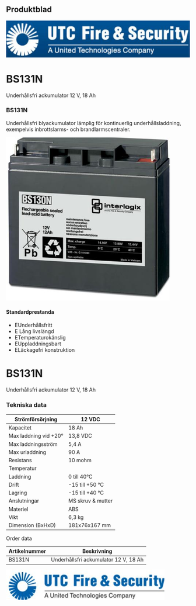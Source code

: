 ## Produktblad

![](_page_0_Picture_1.jpeg)

# BS131N

Underhållsfri ackumulator 12 V, 18 Ah

### BS131N

Underhållsfri blyackumulator lämplig för kontinuerlig underhållsladdning, exempelvis inbrottslarms- och brandlarmscentraler.

![](_page_0_Picture_6.jpeg)

#### Standardprestanda

- EUnderhållsfritt
- E Lång livslängd
- ETemperaturokänslig
- EUppladdningsbart
- ELäckagefri konstruktion

# BS131N

Underhållsfri ackumulator 12 V, 18 Ah

### Tekniska data

| Strömförsörjning      | 12 VDC            |
|-----------------------|-------------------|
| Kapacitet             | 18 Ah             |
| Max laddning vid +20° | 13,8 VDC          |
| Max laddningsström    | 5,4 A             |
| Max urladdning        | 90 A              |
| Resistans             | 10 mohm           |
| Temperatur            |                   |
| Laddning              | 0 till 40°C       |
| Drift                 | -15 till +50 °C   |
| Lagring               | -15 till +40 °C   |
| Anslutningar          | MS skruv & mutter |
| Materiel              | ABS               |
| Vikt                  | 6,3 kg            |
| Dimension (BxHxD)     | 181x76x167 mm     |

Order data

| Artikelnummer | Beskrivning                           |
|---------------|---------------------------------------|
| BS131N        | Underhållsfri ackumulator 12 V, 18 Ah |

![](_page_1_Picture_7.jpeg)